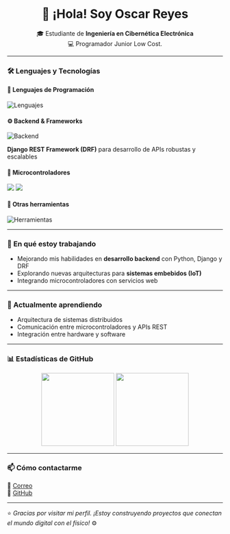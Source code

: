 <!-- Perfil de GitHub de Oscar Reyes -->

<h1 align="center">👋 ¡Hola! Soy Oscar Reyes</h1>

<p align="center">
  🎓 Estudiante de <b>Ingeniería en Cibernética Electrónica</b><br>
  💻 Programador Junior Low Cost.<br>
</p>

---

### 🛠️ Lenguajes y Tecnologías

#### 💬 Lenguajes de Programación
<p>
  <img src="https://skillicons.dev/icons?i=c,cpp,python,typescript" alt="Lenguajes">
</p>

#### ⚙️ Backend & Frameworks
<p>
  <img src="https://skillicons.dev/icons?i=python,nodejs,django" alt="Backend">
</p>
<p>
  <b>Django REST Framework (DRF)</b> para desarrollo de APIs robustas y escalables
</p>

#### 🔌 Microcontroladores
<p>
  <img src="https://img.shields.io/badge/ESP32-000000?style=for-the-badge&logo=espressif&logoColor=white">
  <img src="https://img.shields.io/badge/Arduino-00979D?style=for-the-badge&logo=arduino&logoColor=white">
</p>

#### 🧰 Otras herramientas
<p>
  <img src="https://skillicons.dev/icons?i=git,github,linux,vscode,docker" alt="Herramientas">
</p>

---

### 🚀 En qué estoy trabajando
- Mejorando mis habilidades en **desarrollo backend** con Python, Django y DRF  
- Explorando nuevas arquitecturas para **sistemas embebidos (IoT)**  
- Integrando microcontroladores con servicios web  

---

### 🌱 Actualmente aprendiendo
- Arquitectura de sistemas distribuidos  
- Comunicación entre microcontroladores y APIs REST  
- Integración entre hardware y software  

---

### 📊 Estadísticas de GitHub
<p align="center">
  <img height="170em" src="https://github-readme-stats.vercel.app/api?username=CharFranR&show_icons=true&theme=tokyonight"/>
  <img height="170em" src="https://github-readme-stats.vercel.app/api/top-langs/?username=CharFranR&layout=compact&theme=tokyonight"/>
</p>

---

### 📫 Cómo contactarme
<p>
  📧 <a href="oscar.reyes@est.ulsa.edu.ni">Correo</a><br>
  🐙 <a href="https://github.com/CharFranR">GitHub</a>
</p>

---

⭐️ *Gracias por visitar mi perfil. ¡Estoy construyendo proyectos que conectan el mundo digital con el físico!* ⚙️

